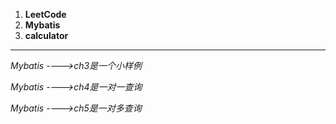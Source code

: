 

1. **LeetCode**
2. **Mybatis**
3. **calculator**





---

*Mybatis ---->ch3是一个小样例*

*Mybatis ---->ch4是一对一查询*

*Mybatis ---->ch5是一对多查询*

